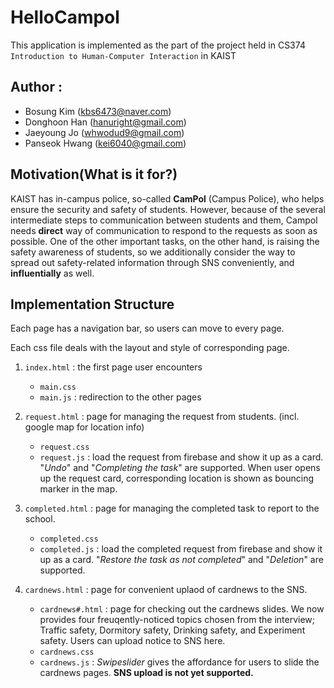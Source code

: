 **HelloCampol**
===============

This application is implemented as the part of the project held in CS374 `Introduction to Human-Computer Interaction` in KAIST

## Author :
- Bosung Kim (kbs6473@naver.com)
- Donghoon Han (hanuright@gmail.com)
- Jaeyoung Jo (whwodud9@gmail.com)
- Panseok Hwang (kei6040@gmail.com)

## Motivation(What is it for?)
KAIST has in-campus police, so-called **CamPol** (Campus Police), who helps ensure the security and safety of students. However, because of the several intermediate steps to communication between students and them, Campol needs **direct** way of communication to respond to the requests as soon as possible. One of the other important tasks, on the other hand, is raising the safety awareness of students, so we additionally consider the way to spread out safety-related information through SNS conveniently, and **influentially** as well.

## Implementation Structure
Each page has a navigation bar, so users can move to every page.

Each css file deals with the layout and style of corresponding page.

1. `index.html` : the first page user encounters
	- `main.css`
	- `main.js` : redirection to the other pages
2. `request.html` : page for managing the request from students. (incl. google map for location info)
	- `request.css`
	- `request.js` : load the request from firebase and show it up as a card. "*Undo*" and "*Completing the task*" are supported. When user opens up the request card, corresponding location is shown as bouncing marker in the map.

3. `completed.html` : page for managing the completed task to report to the school.
	- `completed.css`
	- `completed.js` : load the completed request from firebase and show it up as a card. "*Restore the task as not completed*" and "*Deletion*" are supported.
4. `cardnews.html` : page for convenient uplaod of cardnews to the SNS.
	- `cardnews#.html` : page for checking out the cardnews slides. We now provides four freuqently-noticed topics chosen from the interview; Traffic safety, Dormitory safety, Drinking safety, and Experiment safety. Users can upload notice to SNS here.
	- `cardnews.css`
	- `cardnews.js` : *Swipeslider* gives the affordance for users to slide the cardnews pages. **SNS upload is not yet supported.**
